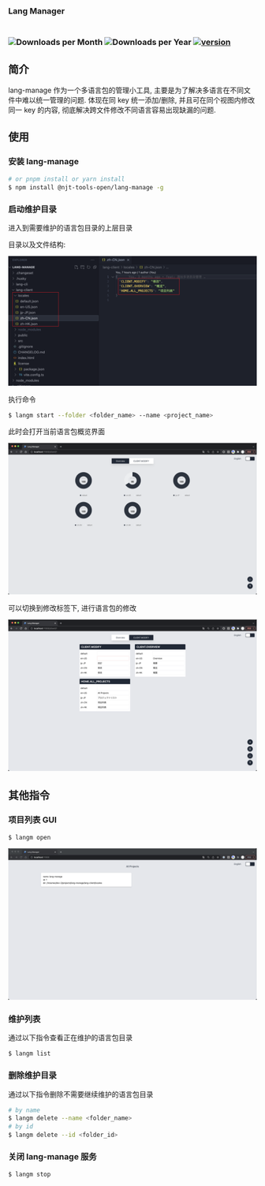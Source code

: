 <h3>
  Lang Manager
<h3>

<br>

<a title="lang-manage Downloads">
  <img src="https://img.shields.io/npm/dm/%40njt-tools-open%2Flang-manage" alt="Downloads per Month"/>
</a>

<a title="lang-manage Downloads">
  <img src="https://img.shields.io/npm/dy/%40njt-tools-open%2Flang-manage" alt="Downloads per Year"/>
</a>

<a href="https://badge.fury.io/js/%40njt-tools-open%2Flang-manage" title="NPM Version Badge">
   <img src="https://img.shields.io/npm/v/%40njt-tools-open%2Flang-manage.svg?sanitize=true" alt="version">
</a>

<br>

## 简介

lang-manage 作为一个多语言包的管理小工具, 主要是为了解决多语言在不同文件中难以统一管理的问题. 体现在同 key 统一添加/删除, 并且可在同个视图内修改同一 key 的内容, 彻底解决跨文件修改不同语言容易出现缺漏的问题.

## 使用

### 安装 lang-manage

```sh
# or pnpm install or yarn install
$ npm install @njt-tools-open/lang-manage -g
```

### 启动维护目录

进入到需要维护的语言包目录的上层目录

目录以及文件结构:

![](https://raw.githubusercontent.com/njt-tools-open/lang-manage/master/lang-cli/assets/folder.png)

执行命令

```sh
$ langm start --folder <folder_name> --name <project_name>
```

此时会打开当前语言包概览界面

![](https://raw.githubusercontent.com/njt-tools-open/lang-manage/master/lang-cli/assets/overview.png)

可以切换到修改标签下, 进行语言包的修改

![](https://raw.githubusercontent.com/njt-tools-open/lang-manage/master/lang-cli/assets/modify.png)

## 其他指令

### 项目列表 GUI

```sh
$ langm open
```

![](https://raw.githubusercontent.com/njt-tools-open/lang-manage/master/lang-cli/assets/home.png)

### 维护列表

通过以下指令查看正在维护的语言包目录

```sh
$ langm list
```

### 删除维护目录

通过以下指令删除不需要继续维护的语言包目录

```sh
# by name
$ langm delete --name <folder_name>
# by id
$ langm delete --id <folder_id>
```

### 关闭 lang-manage 服务

```sh
$ langm stop
```
